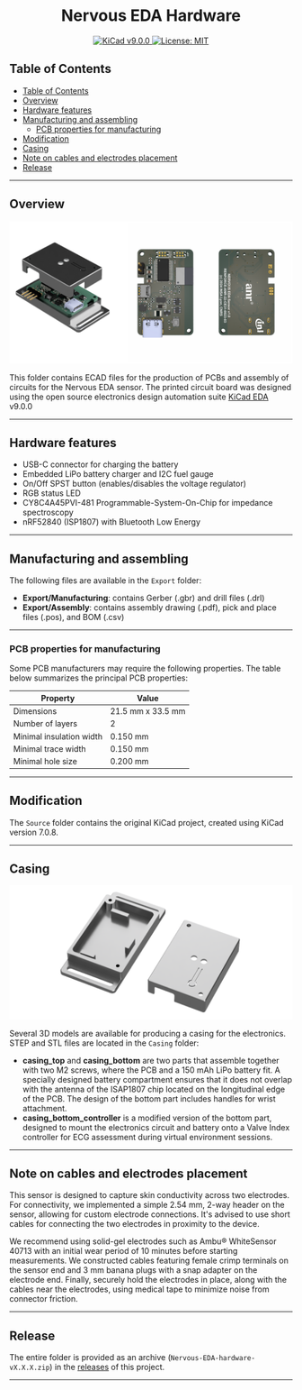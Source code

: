 <p align="center">
    <h1 align="center">Nervous EDA Hardware</h1>
</p>

<p align="center">
    <a href="https://www.kicad.org/">
        <img alt="KiCad v9.0.0" src="https://img.shields.io/badge/v9.0.0-grey?label=KiCad&labelColor=blue" />
    </a>
    <a href="https://opensource.org/licenses/MIT">
        <img alt="License: MIT" src="https://img.shields.io/badge/License-MIT-yellow.svg" />
    </a>
</p>

## Table of Contents

- [Table of Contents](#table-of-contents)
- [Overview](#overview)
- [Hardware features](#hardware-features)
- [Manufacturing and assembling](#manufacturing-and-assembling)
  - [PCB properties for manufacturing](#pcb-properties-for-manufacturing)
- [Modification](#modification)
- [Casing](#casing)
- [Note on cables and electrodes placement](#note-on-cables-and-electrodes-placement)
- [Release](#release)

---

## Overview

![Nervous EDA printed circuit board](../assets/nervous-eda-pcb.png "Nervous EDA printed circuit board")

This folder contains ECAD files for the production of PCBs and assembly of circuits for the Nervous EDA sensor.
The printed circuit board was designed using the open source electronics design automation suite [KiCad EDA](https://www.kicad.org/) v9.0.0

---

## Hardware features

- USB-C connector for charging the battery
- Embedded LiPo battery charger and I2C fuel gauge
- On/Off SPST button (enables/disables the voltage regulator)
- RGB status LED
- CY8C4A45PVI-481 Programmable-System-On-Chip for impedance spectroscopy
- nRF52840 (ISP1807) with Bluetooth Low Energy

---

## Manufacturing and assembling

The following files are available in the `Export` folder:

- **Export/Manufacturing**: contains Gerber (.gbr) and drill files (.drl)
- **Export/Assembly**: contains assembly drawing (.pdf), pick and place files (.pos), and BOM (.csv)

---

### PCB properties for manufacturing

Some PCB manufacturers may require the following properties. The table below summarizes the principal PCB properties:

| Property                    | Value              |
| --------------------------- | ------------------ |
| Dimensions                  | 21.5 mm x 33.5 mm  |
| Number of layers            | 2                  |
| Minimal insulation width    | 0.150 mm           |
| Minimal trace width         | 0.150 mm           |
| Minimal hole size           | 0.200 mm           |

---

## Modification

The `Source` folder contains the original KiCad project, created using KiCad version 7.0.8.

---

## Casing

![Nervous EDA casing for wrist attachment](../assets/nervous-eda-casing-wrist.png "Nervous EDA casing for wrist attachment")

Several 3D models are available for producing a casing for the electronics. STEP and STL files are located in the `Casing` folder:

- **casing_top** and **casing_bottom** are two parts that assemble together with two M2 screws, where the PCB and a 150 mAh LiPo battery fit. A specially designed battery compartment ensures that it does not overlap with the antenna of the ISAP1807 chip located on the longitudinal edge of the PCB. The design of the bottom part includes handles for wrist attachment.
- **casing_bottom_controller** is a modified version of the bottom part, designed to mount the electronics circuit and battery onto a Valve Index controller for ECG assessment during virtual environment sessions.

---

## Note on cables and electrodes placement

This sensor is designed to capture skin conductivity across two electrodes.
For connectivity, we implemented a simple 2.54 mm, 2-way header on the sensor, allowing for custom electrode connections.
It's advised to use short cables for connecting the two electrodes in proximity to the device.

We recommend using solid-gel electrodes such as Ambu&reg; WhiteSensor 40713 with an initial wear period of 10 minutes before starting measurements.
We constructed cables featuring female crimp terminals on the sensor end and 3 mm banana plugs with a snap adapter on the electrode end.
Finally, securely hold the electrodes in place, along with the cables near the electrodes, using medical tape to minimize noise from connector friction.

---

## Release

The entire folder is provided as an archive (`Nervous-EDA-hardware-vX.X.X.zip`) in the [releases](https://github.com/sensors-inl/Nervous-EDA/releases/latest) of this project.

---
